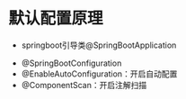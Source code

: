 # 默认配置原理
* springboot引导类@SpringBootApplication  
- @SpringBootConfiguration
- @EnableAutoConfiguration：开启自动配置
- @ComponentScan：开启注解扫描

